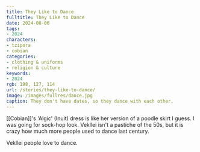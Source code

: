 ```yaml
---
title: They Like to Dance
fulltitle: They Like to Dance
date: 2024-08-06
tags:
- 2024
characters:
- tzipora
- cobian
categories:
- clothing & uniforms
- religion & culture
keywords:
- 2024
rgb: 198, 127, 114
url: /stories/they-like-to-dance/
image: /images/fullres/dance.jpg
caption: They don't have dates, so they dance with each other.
---
```

[[Cobian]]'s 'Algic' (Inuit) dress is like her version of a poodle skirt I guess. I was going for sock-hop look. Vekllei isn't a pastiche of the 50s, but it is crazy how much more people used to dance last century.

Vekllei people love to dance.